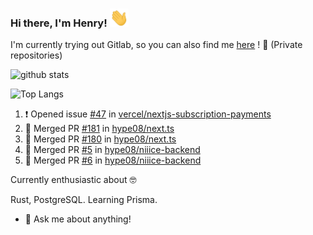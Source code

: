 ### Hi there, I'm Henry! <img src="https://github.com/hype08/hype08/blob/master/Hi.gif" width="30px"></h2>  
I'm currently trying out Gitlab, so you can also find me [here](https://gitlab.com/hype08/) ! 🦊 (Private repositories)

![github stats](https://github-readme-stats.vercel.app/api?username=hype08&show_icons=true) 

![Top Langs](https://github-readme-stats.vercel.app/api/top-langs/?username=hype08) 


<!--
**hype08/hype08** is a ✨ _special_ ✨ repository because its `README.md` (this file) appears on your GitHub profile.

---

### :zap: Recent Activity

<!--START_SECTION:activity-->
1. ❗️ Opened issue [#47](https://github.com/vercel/nextjs-subscription-payments/issues/47) in [vercel/nextjs-subscription-payments](https://github.com/vercel/nextjs-subscription-payments)
2. 🎉 Merged PR [#181](https://github.com/hype08/next.ts/pull/181) in [hype08/next.ts](https://github.com/hype08/next.ts)
3. 🎉 Merged PR [#180](https://github.com/hype08/next.ts/pull/180) in [hype08/next.ts](https://github.com/hype08/next.ts)
4. 🎉 Merged PR [#5](https://github.com/hype08/niiice-backend/pull/5) in [hype08/niiice-backend](https://github.com/hype08/niiice-backend)
5. 🎉 Merged PR [#6](https://github.com/hype08/niiice-backend/pull/6) in [hype08/niiice-backend](https://github.com/hype08/niiice-backend)


<!--END_SECTION:activity-->


Currently enthusiastic about 🤓

Rust, PostgreSQL. Learning Prisma.

- 💬 Ask me about anything!
